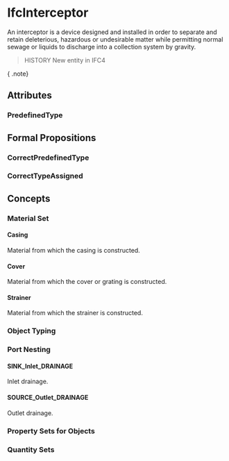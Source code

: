 # IfcInterceptor

An interceptor is a device designed and installed in order to separate and retain deleterious, hazardous or undesirable matter while permitting normal sewage or liquids to discharge into a collection system by gravity.
<!-- end of short definition -->

> HISTORY New entity in IFC4

{ .note}
>

## Attributes

### PredefinedType


## Formal Propositions

### CorrectPredefinedType


### CorrectTypeAssigned

## Concepts

### Material Set



#### Casing

Material from which the casing is constructed.

#### Cover

Material from which the cover or grating is constructed.

#### Strainer

Material from which the strainer is constructed.

### Object Typing



### Port Nesting



#### SINK_Inlet_DRAINAGE

Inlet drainage.

#### SOURCE_Outlet_DRAINAGE

Outlet drainage.

### Property Sets for Objects



### Quantity Sets



